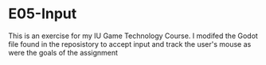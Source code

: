 # E05-Input

This is an exercise for my IU Game Technology Course. I modifed the Godot file found in the reposistory to accept input and track the user's mouse as were the goals of the assignment 

